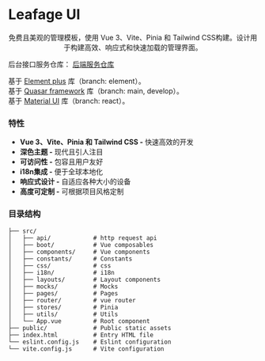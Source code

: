 # Leafage UI

<p align="center">
  免费且美观的管理模板，使用 Vue 3、Vite、Pinia 和 Tailwind CSS构建。设计用于构建高效、响应式和快速加载的管理界面。
  
  后台接口服务仓库： <a href="https://github.com/little3201/leafage.git">后端服务仓库</a> </br>

  基于 <a href="https://element-plus.org">Element plus</a> 库（branch: element）。</br>
  基于 <a href="https://quasar.dev">Quasar framework</a> 库（branch: main, develop）。</br>
  基于 <a href="https://mui.com">Material UI</a> 库（branch: react）。
</p>

### 特性

- **Vue 3、Vite、Pinia 和 Tailwind CSS -** 快速高效的开发
- **深色主题 -** 现代且引人注目
- **可访问性 -** 包容且用户友好
- **i18n集成 -** 便于全球本地化
- **响应式设计 -** 自适应各种大小的设备
- **高度可定制 -** 可根据项目风格定制

### 目录结构

```
├── src/
│   ├── api/            # http request api
│   ├── boot/           # Vue composables
│   ├── components/     # Vue components
│   ├── constants/      # Constants
│   ├── css/            # css
│   ├── i18n/           # i18n
│   ├── layouts/        # Layout components
│   ├── mocks/          # Mocks
│   ├── pages/          # Pages
│   ├── router/         # vue router
│   ├── stores/         # Pinia
│   ├── utils/          # Utils
│   └── App.vue         # Root component
├── public/             # Public static assets
├── index.html          # Entry HTML file
└── eslint.config.js    # Eslint configuration
└── vite.config.js      # Vite configuration
```
